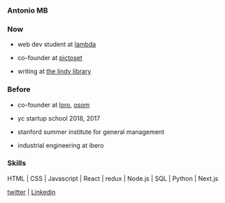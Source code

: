 ### Antonio MB 

### Now

* web dev student at [lambda](https://lambdaschool.com/)

* co-founder at [pictoset](https://www.pictoset.com/)

* writing at [the lindy library](https://thelindylibrary.org/)

### Before

* co-founder at [loro](https://www.myloro.com/), [osom](http://www.osom.io/)

* yc startup school 2018, 2017

* stanford summer institute for general management

* industrial engineering at ibero

### Skills

HTML | CSS | Javascript | React | redux | Node.js | SQL | Python | Next.js 


[twitter](https://twitter.com/tono_mtzb) | [Linkedin](https://www.linkedin.com/in/antoniomtzb/) 
